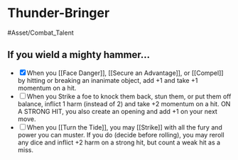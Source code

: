 # Thunder-Bringer
#Asset/Combat_Talent 

## If you wield a mighty hammer...
- <input type="checkbox" checked>When you [[Face Danger]], [[Secure an Advantage]], or [[Compel]] by hitting or breaking an inanimate object, add +1 and take +1 momentum on a hit.
- <input type="checkbox">When you Strike a foe to knock them back, stun them, or put them off balance, inflict 1 harm (instead of 2) and take +2 momentum on a hit. ON A STRONG HIT, you also create an opening and add +1 on your next move.
- <input type="checkbox">When you [[Turn the Tide]], you may [[Strike]] with all the fury and power you can muster. If you do (decide before rolling), you may reroll any dice and inflict +2 harm on a strong hit, but count a weak hit as a miss.